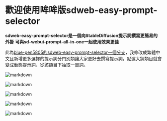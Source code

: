 # 歡迎使用哞哞版sdweb-easy-prompt-selector

**sdweb-easy-prompt-selector是一個向StableDiffusion提示詞撰寫更簡易的外掛**
**可與sd-webui-prompt-all-in-one一起使用效果更佳**

此為[blue-pen5805的sdweb-easy-prompt-selector一個分支](https://github.com/blue-pen5805/sdweb-easy-prompt-selector "blue-pen5805的sdweb-easy-prompt-selector一個分支")，我修改成繁體中文且新增更多選擇的提示詞分門別類讓大家更好去撰寫提示詞，點遠大鋼類目就會變成動態提示詞，從該類目下抽取一單詞。

![markdown](https://i.imgur.com/AfMcpqH.jpg "markdown")

![markdown](https://i.imgur.com/hh3BnP2.jpg "markdown")

![markdown](https://i.imgur.com/f6BmeTy.jpg "markdown")

![markdown](https://i.imgur.com/SywGTWc.jpg "markdown")

![markdown](https://i.imgur.com/4VIrv3u.jpg "markdown")
